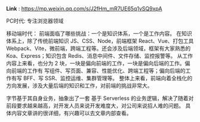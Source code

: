 **Link** : https://mp.weixin.qq.com/s/J2fHm_mR7UE65q1vSQ9xpA

PC时代: 专注浏览器领域

移动端时代： 前端面临了哪些挑战：一个是知识体系，一个是工作内容。
在知识体系上，除了传统前端知识 JS、CSS、Node，前端框架 React、Vue、打包工具 Webpack、Vite，微前端，跨端工程等。还会涉及后端领域，框架有大家熟悉的 Koa、Express；知识包含 Redis、消息中间件、文件存储、监控报警等。
从工作内容上来看，也分为 2 块，一块是偏向前端的工作，一块是偏向后端的工作。偏向前端的工作有 写组件、写页面、兼容、性能优化、跨端工程等；偏向后端的工作有写 BFF、写 SSR、监控运维、集群管理等。
整体上来看，前端向着全栈化的方向发展，涉及大量后端的知识和工作，对前端的挑战非常大。

字节基于其自身业务，抽象出了一套 基于 Serverless 的业务逻辑，解决了随着对前段要求越来越高，对开发人员来说开发难度大，对公司来说招人难的问题。
具体内容文章讲的很详细，有兴趣可以去文章内部查看。

